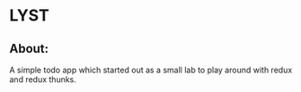 # LYST

## About:
A simple todo app which started out as a small lab to play around with redux and redux thunks.
